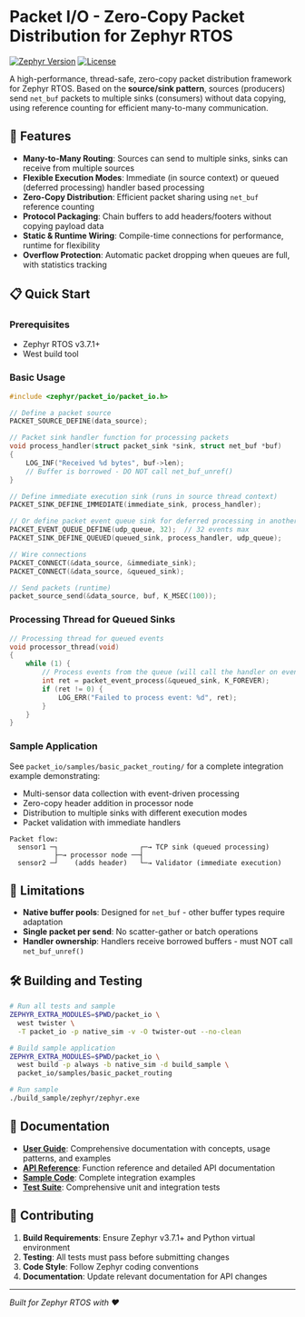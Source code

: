 # Packet I/O - Zero-Copy Packet Distribution for Zephyr RTOS

[![Zephyr Version](https://img.shields.io/badge/zephyr-v3.7.1-blue)](https://github.com/zephyrproject-rtos/zephyr)
[![License](https://img.shields.io/badge/license-Apache%202.0-green)](LICENSE)

A high-performance, thread-safe, zero-copy packet distribution framework for Zephyr RTOS. Based on the **source/sink pattern**, sources (producers) send `net_buf` packets to multiple sinks (consumers) without data copying, using reference counting for efficient many-to-many communication. 

## 🚀 Features

- **Many-to-Many Routing**: Sources can send to multiple sinks, sinks can receive from multiple sources
- **Flexible Execution Modes**: Immediate (in source context) or queued (deferred processing) handler based processing
- **Zero-Copy Distribution**: Efficient packet sharing using `net_buf` reference counting
- **Protocol Packaging**: Chain buffers to add headers/footers without copying payload data
- **Static & Runtime Wiring**: Compile-time connections for performance, runtime for flexibility
- **Overflow Protection**: Automatic packet dropping when queues are full, with statistics tracking

## 📋 Quick Start

### Prerequisites

- Zephyr RTOS v3.7.1+
- West build tool

### Basic Usage

```c
#include <zephyr/packet_io/packet_io.h>

// Define a packet source
PACKET_SOURCE_DEFINE(data_source);

// Packet sink handler function for processing packets
void process_handler(struct packet_sink *sink, struct net_buf *buf)
{
    LOG_INF("Received %d bytes", buf->len);
    // Buffer is borrowed - DO NOT call net_buf_unref()
}

// Define immediate execution sink (runs in source thread context)
PACKET_SINK_DEFINE_IMMEDIATE(immediate_sink, process_handler);

// Or define packet event queue sink for deferred processing in another thread
PACKET_EVENT_QUEUE_DEFINE(udp_queue, 32);  // 32 events max
PACKET_SINK_DEFINE_QUEUED(queued_sink, process_handler, udp_queue);

// Wire connections
PACKET_CONNECT(&data_source, &immediate_sink);
PACKET_CONNECT(&data_source, &queued_sink);

// Send packets (runtime)
packet_source_send(&data_source, buf, K_MSEC(100));
```

### Processing Thread for Queued Sinks

```c
// Processing thread for queued events
void processor_thread(void)
{
    while (1) {
        // Process events from the queue (will call the handler on evenet)
        int ret = packet_event_process(&queued_sink, K_FOREVER);
        if (ret != 0) {
            LOG_ERR("Failed to process event: %d", ret);
        }
    }
}
```

### Sample Application

See `packet_io/samples/basic_packet_routing/` for a complete integration example demonstrating:
- Multi-sensor data collection with event-driven processing
- Zero-copy header addition in processor node
- Distribution to multiple sinks with different execution modes
- Packet validation with immediate handlers

```
Packet flow:
  sensor1 ─┐                    ┌─→ TCP sink (queued processing)
           ├─→ processor node ──┤
  sensor2 ─┘    (adds header)   └─→ Validator (immediate execution)
```

## 🚧 Limitations

- **Native buffer pools**: Designed for `net_buf` - other buffer types require adaptation
- **Single packet per send**: No scatter-gather or batch operations
- **Handler ownership**: Handlers receive borrowed buffers - must NOT call `net_buf_unref()`

## 🛠️ Building and Testing

```bash
# Run all tests and sample
ZEPHYR_EXTRA_MODULES=$PWD/packet_io \
  west twister \
  -T packet_io -p native_sim -v -O twister-out --no-clean

# Build sample application
ZEPHYR_EXTRA_MODULES=$PWD/packet_io \
  west build -p always -b native_sim -d build_sample \
  packet_io/samples/basic_packet_routing

# Run sample
./build_sample/zephyr/zephyr.exe
```

## 📖 Documentation

- **[User Guide](packet_io/doc/index.rst)**: Comprehensive documentation with concepts, usage patterns, and examples
- **[API Reference](packet_io/include/zephyr/packet_io/packet_io.h)**: Function reference and detailed API documentation
- **[Sample Code](packet_io/samples/)**: Complete integration examples
- **[Test Suite](packet_io/tests/)**: Comprehensive unit and integration tests

## 🤝 Contributing

1. **Build Requirements**: Ensure Zephyr v3.7.1+ and Python virtual environment
2. **Testing**: All tests must pass before submitting changes
3. **Code Style**: Follow Zephyr coding conventions
4. **Documentation**: Update relevant documentation for API changes

---

*Built for Zephyr RTOS with ❤️*